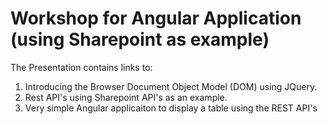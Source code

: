 # Workshop for Angular Application (using Sharepoint as example)

The Presentation contains links to:

1. Introducing the Browser Document Object Model (DOM) using JQuery.
2. Rest API's using Sharepoint API's as an example.
3. Very simple Angular applicaiton to display a table using the REST API's

